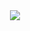 <center><img src="https://humancoders-formations.s3.amazonaws.com/uploads/course/logo/1825/thumb_bigger_formation-langage-c-les-bases.png"</img></center>
